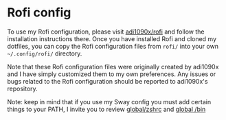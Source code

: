 # Rofi config

To use my Rofi configuration, please visit [adi1090x/rofi](https://github.com/adi1090x/rofi) and 
follow the installation instructions there. Once you have installed Rofi and cloned my dotfiles, 
you can copy the Rofi configuration files from `rofi/` into your own `~/.config/rofi/` directory.

Note that these Rofi configuration files were originally created by adi1090x and I have simply 
customized them to my own preferences. Any issues or bugs related to the Rofi configuration should 
be reported to adi1090x's repository.

Note: keep in mind that if you use my Sway config you must add certain things to your PATH, I invite 
you to review [global/zshrc](https://github.com/Johanx22x/dotfiles/global/zshrc) and 
[global /bin](https://github.com/Johanx22x/dotfiles/global/bin)
